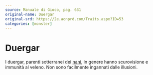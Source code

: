 ```yaml
---
source: Manuale di Gioco, pag. 631
original-name: Duergar
original-srd: https://2e.aonprd.com/Traits.aspx?ID=53
categories: [monster]
---
```


# Duergar

I duergar, parenti sotterranei dei [nani](/tratti/nano), in genere hanno
scurovisione e immunità al veleno. Non sono facilmente ingannati dalle
illusioni.
